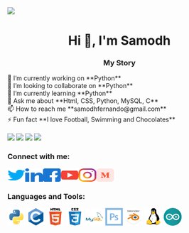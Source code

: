 <img src="https://blogger.googleusercontent.com/img/b/R29vZ2xl/AVvXsEj7OvXqkk_MKK1VmIRpzNFVbw7FzkTHG5NkjExbeBaDuSxSl0rpJDpMEOlwquS8beuaBk7F5ULhaleczQLJeGdaSGRzCGHWaSwa4vVNuboDQETTEgzFThuAO9qo3HPSMgWrQXJrmYLInViUsLcTBCCUoEIqXi5f8xLdoHf_ltlxXbxdLt70C5QyXZfqmtqS/s666/ezgif-5-243932e057-removebg-preview%20(2).png" width="30%" class="center"/>
<h1 align="center">Hi 👋, I'm Samodh</h1>
<h3 align="center">My Story</h3>
 🔭 I’m currently working on **Python** <br>
 👯 I’m looking to collaborate on **Python** <br>
 🌱 I’m currently learning **Python** <br>
 💬 Ask me about **Html, CSS, Python, MySQL, C** <br>
 📫 How to reach me **samodhfernando@gmail.com** <br>
 ⚡ Fun fact **I love Football, Swimming and Chocolates** <br> <br>

<div> <a href="https://twitter.com/Samodh_Fdo" target="_blank"><img src="https://img.shields.io/badge/Twitter-1DA1F2?style=for-the-badge&logo=twitter&logoColor=white" target="_blank"></a>
<a href="https://www.linkedin.com/in/Samodh Fernando" target="_blank"><img src="https://img.shields.io/badge/LinkedIn-0077B5?style=for-the-badge&logo=linkedin&logoColor=white" target="_blank"></a>
<a href="https://instagram.com/Samodh Fernando" target="_blank"><img src="https://img.shields.io/badge/Instagram-E4405F?style=for-the-badge&logo=instagram&logoColor=white" target="_blank"></a>
<a href = "mailto:samodhfernando@gmail.com"><img src="https://img.shields.io/badge/-Gmail-%23333?style=for-the-badge&logo=gmail&logoColor=white" target="_blank"></a>
</div><h3 align="left">Connect with me:</h3>
<p align="left">
<a href="https://twitter.com/Samodh_Fdo" target="blank"><img align="center" src="https://raw.githubusercontent.com/teamedwardforever/Readme-Generator/71f25dd8b98329b168142a6b782a107b75eab178/svg/Social/twitter.svg" alt="Samodh_Fdo" height="30" width="40" /></a><a href="https://linkedin.com/in/Samodh Fernando" target="blank"><img align="center" src="https://raw.githubusercontent.com/teamedwardforever/Readme-Generator/71f25dd8b98329b168142a6b782a107b75eab178/svg/Social/linked-in-alt.svg" alt="Samodh Fernando" height="30" width="40" /></a><a href="https://fb.com/Samodh Fernando" target="blank"><img align="center" src="https://raw.githubusercontent.com/teamedwardforever/Readme-Generator/71f25dd8b98329b168142a6b782a107b75eab178/svg/Social/facebook.svg" alt="Samodh Fernando" height="30" width="40" /></a><a href="https://www.youtube.com/c/Samodh Fernando" target="blank"><img align="center" src="https://raw.githubusercontent.com/teamedwardforever/Readme-Generator/71f25dd8b98329b168142a6b782a107b75eab178/svg/Social/youtube.svg" alt="Samodh Fernando" height="30" width="40" /></a><a href="https://instagram.com/Samodh Fernando" target="blank"><img align="center" src="https://raw.githubusercontent.com/teamedwardforever/Readme-Generator/71f25dd8b98329b168142a6b782a107b75eab178/svg/Social/instagram.svg" alt="Samodh Fernando" height="30" width="40" /></a><a href="https://medium.com/@samodhfernando" target="blank"><img align="center" src="https://raw.githubusercontent.com/teamedwardforever/Readme-Generator/71f25dd8b98329b168142a6b782a107b75eab178/svg/Social/medium.svg" alt="@samodhfernando" height="30" width="40" /></a></p>

<h3 align="left">Languages and Tools:</h3>
<p align="left">
<img src="https://raw.githubusercontent.com/teamedwardforever/Readme-Generator/71f25dd8b98329b168142a6b782a107b75eab178/svg/Skills/Languages/python-original.svg" alt="Python" width="40" height="40"/>
<img src="https://raw.githubusercontent.com/teamedwardforever/Readme-Generator/71f25dd8b98329b168142a6b782a107b75eab178/svg/Skills/Languages/c-original.svg" alt="C" width="40" height="40"/>
<img src="https://raw.githubusercontent.com/teamedwardforever/Readme-Generator/71f25dd8b98329b168142a6b782a107b75eab178/svg/Skills/Frontend/html5-original-wordmark.svg" alt="HTML" width="40" height="40"/>
<img src="https://raw.githubusercontent.com/teamedwardforever/Readme-Generator/71f25dd8b98329b168142a6b782a107b75eab178/svg/Skills/Frontend/css3-original-wordmark.svg" alt="Css" width="40" height="40"/>
<img src="https://raw.githubusercontent.com/teamedwardforever/Readme-Generator/71f25dd8b98329b168142a6b782a107b75eab178/svg/Skills/Database/mysql-original-wordmark.svg" alt="Mysql" width="40" height="40"/>
<img src="https://raw.githubusercontent.com/teamedwardforever/Readme-Generator/71f25dd8b98329b168142a6b782a107b75eab178/svg/Skills/Software/photoshop-line.svg" alt="Photoshop" width="40" height="40"/>
<img src="https://raw.githubusercontent.com/teamedwardforever/Readme-Generator/71f25dd8b98329b168142a6b782a107b75eab178/svg/Skills/Software/blender_community_badge_white.svg" alt="Blender" width="40" height="40"/>
<img src="https://raw.githubusercontent.com/teamedwardforever/Readme-Generator/71f25dd8b98329b168142a6b782a107b75eab178/svg/Skills/Other/linux-original.svg" alt="Linux" width="40" height="40"/>
<img src="https://raw.githubusercontent.com/teamedwardforever/Readme-Generator/71f25dd8b98329b168142a6b782a107b75eab178/svg/Skills/Other/arduino-1.svg" alt="Arduino" width="40" height="40"/>
</p>

